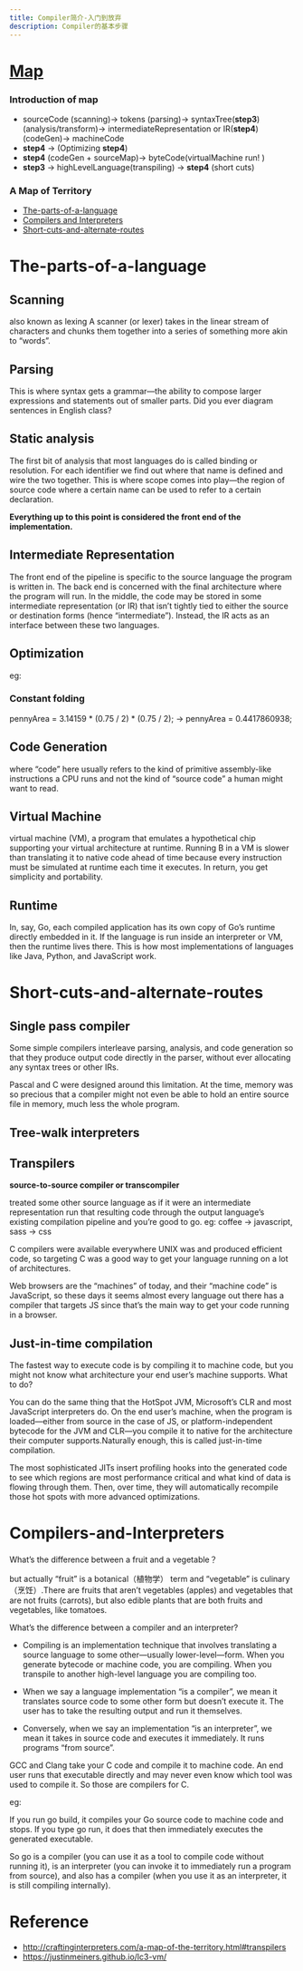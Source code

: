```yaml
---
title: Compiler简介-入门到放弃
description: Compiler的基本步骤
---
```

# [Map](http://craftinginterpreters.com/image/a-map-of-the-territory/mountain.png)

### Introduction of map

* sourceCode (scanning)-> tokens (parsing)-> syntaxTree(**step3**) (analysis/transform)-> intermediateRepresentation or IR(**step4**) (codeGen)-> machineCode
* **step4** -> (Optimizing **step4**) 
* **step4** (codeGen + sourceMap)-> byteCode(virtualMachine run! )
* **step3** -> highLevelLanguage(transpiling) -> **step4**   (short cuts)

### A Map of Territory

* [The-parts-of-a-language](#The-parts-of-a-language)
* [Compilers and Interpreters](#Compilers-and-Interpreters)
* [Short-cuts-and-alternate-routes](#Short-cuts-and-alternate-routes)


# The-parts-of-a-language

## Scanning
also known as lexing
A scanner (or lexer) takes in the linear stream of characters and chunks them together into a series of something more akin to “words”. 

## Parsing
This is where syntax gets a grammar—the ability to compose larger expressions and statements out of smaller parts. Did you ever diagram sentences in English class?

## Static analysis
The first bit of analysis that most languages do is called binding or resolution. For each identifier we find out where that name is defined and wire the two together. This is where scope comes into play—the region of source code where a certain name can be used to refer to a certain declaration.

**Everything up to this point is considered the front end of the implementation.**

## Intermediate Representation

The front end of the pipeline is specific to the source language the program is written in. 
The back end is concerned with the final architecture where the program will run.
In the middle, the code may be stored in some intermediate representation (or IR) that isn’t tightly tied to either the source or destination forms (hence “intermediate”). 
Instead, the IR acts as an interface between these two languages.

## Optimization

eg:
### Constant folding
pennyArea = 3.14159 * (0.75 / 2) * (0.75 / 2);
->
pennyArea = 0.4417860938;

## Code Generation

where “code” here usually refers to the kind of primitive assembly-like instructions a CPU runs and not the kind of “source code” a human might want to read.

## Virtual Machine

virtual machine (VM), a program that emulates a hypothetical chip supporting your virtual architecture at runtime. Running B in a VM is slower than translating it to native code ahead of time because every instruction must be simulated at runtime each time it executes.
In return, you get simplicity and portability.

## Runtime

In, say, Go, each compiled application has its own copy of Go’s runtime directly embedded in it. If the language is run inside an interpreter or VM, then the runtime lives there. This is how most implementations of languages like Java, Python, and JavaScript work.

# Short-cuts-and-alternate-routes

## Single pass compiler

Some simple compilers interleave parsing, analysis, and code generation so that they produce output code directly in the parser, without ever allocating any syntax trees or other IRs.

Pascal and C were designed around this limitation.
At the time, memory was so precious that a compiler might not even be able to hold an entire source file in memory, much less the whole program. 

## Tree-walk interpreters

## Transpilers

**source-to-source compiler or transcompiler**

treated some other source language as if it were an intermediate representation
run that resulting code through the output language’s existing compilation pipeline and you’re good to go.
eg: coffee -> javascript, sass -> css

C compilers were available everywhere UNIX was and produced efficient code, so targeting C was a good way to get your language running on a lot of architectures.

Web browsers are the “machines” of today, and their “machine code” is JavaScript, so these days it seems almost every language out there has a compiler that targets JS since that’s the main way to get your code running in a browser.

## Just-in-time compilation

 The fastest way to execute code is by compiling it to machine code, but you might not know what architecture your end user’s machine supports. What to do?

 You can do the same thing that the HotSpot JVM, Microsoft’s CLR and most JavaScript interpreters do. On the end user’s machine, when the program is loaded—either from source in the case of JS, or platform-independent bytecode for the JVM and CLR—you compile it to native for the architecture their computer supports.Naturally enough, this is called just-in-time compilation.

 The most sophisticated JITs insert profiling hooks into the generated code to see which regions are most performance critical and what kind of data is flowing through them. Then, over time, they will automatically recompile those hot spots with more advanced optimizations.

# Compilers-and-Interpreters

What’s the difference between a fruit and a vegetable？

but actually “fruit” is a botanical（植物学） term and “vegetable” is culinary（烹饪）.There are fruits that aren’t vegetables (apples) and vegetables that are not fruits (carrots), but also edible plants that are both fruits and vegetables, like tomatoes.

What’s the difference between a compiler and an interpreter?

* Compiling is an implementation technique that involves translating a source language to some other—usually lower-level—form. When you generate bytecode or machine code, you are compiling. When you transpile to another high-level language you are compiling too.

* When we say a language implementation “is a compiler”, we mean it translates source code to some other form but doesn’t execute it. The user has to take the resulting output and run it themselves.

* Conversely, when we say an implementation “is an interpreter”, we mean it takes in source code and executes it immediately. It runs programs “from source”.

GCC and Clang take your C code and compile it to machine code. An end user runs that executable directly and may never even know which tool was used to compile it. So those are compilers for C.

eg:

If you run go build, it compiles your Go source code to machine code and stops. If you type go run, it does that then immediately executes the generated executable.

So go is a compiler (you can use it as a tool to compile code without running it), is an interpreter (you can invoke it to immediately run a program from source), and also has a compiler (when you use it as an interpreter, it is still compiling internally).

# Reference

* http://craftinginterpreters.com/a-map-of-the-territory.html#transpilers
* https://justinmeiners.github.io/lc3-vm/

